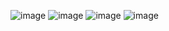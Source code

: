 ![image](https://github.com/user-attachments/assets/9998f8e6-9e4a-469c-a4a1-093546056670)
![image](https://github.com/user-attachments/assets/329d9f9f-8caf-4c93-a6f5-97cc49e10bec)
![image](https://github.com/user-attachments/assets/c175c41e-cd38-4ed5-b679-1691f29fb7d8)
![image](https://github.com/user-attachments/assets/917d938a-72cc-4f4a-a6f6-596622fb6d51)




